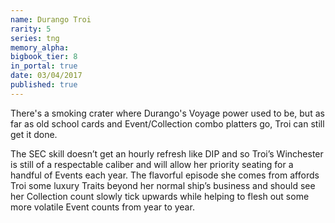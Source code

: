 ```yaml
---
name: Durango Troi
rarity: 5
series: tng
memory_alpha:
bigbook_tier: 8
in_portal: true
date: 03/04/2017
published: true
---
```


There's a smoking crater where Durango's Voyage power used to be, but as far as old school cards and Event/Collection combo platters go, Troi can still get it done.

The SEC skill doesn’t get an hourly refresh like DIP and so Troi’s Winchester is still of a respectable caliber and will allow her priority seating for a handful of Events each year. The flavorful episode she comes from affords Troi some luxury Traits beyond her normal ship’s business and should see her Collection count slowly tick upwards while helping to flesh out some more volatile Event counts from year to year.
